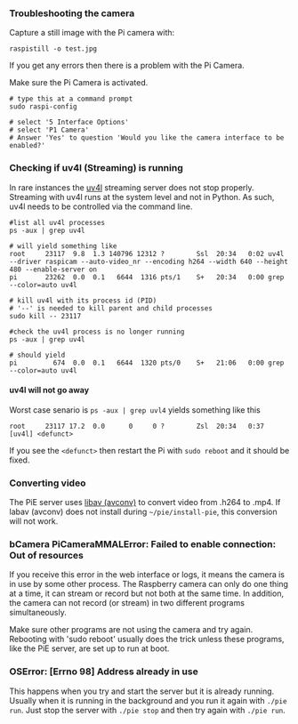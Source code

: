 ### Troubleshooting the camera

Capture a still image with the Pi camera with:

```
raspistill -o test.jpg
```

If you get any errors then there is a problem with the Pi Camera.

Make sure the Pi Camera is activated.

```
# type this at a command prompt
sudo raspi-config

# select '5 Interface Options'
# select 'P1 Camera'
# Answer 'Yes' to question 'Would you like the camera interface to be enabled?'
```

### Checking if uv4l (Streaming) is running

In rare instances the [uv4l][uv4l] streaming server does not stop properly. Streaming with uv4l runs at the system level and not in Python. As such, uv4l needs to be controlled via the command line.

```
#list all uv4l processes
ps -aux | grep uv4l

# will yield something like
root     23117  9.8  1.3 140796 12312 ?        Ssl  20:34   0:02 uv4l --driver raspicam --auto-video_nr --encoding h264 --width 640 --height 480 --enable-server on
pi       23262  0.0  0.1   6644  1316 pts/1    S+   20:34   0:00 grep --color=auto uv4l

# kill uv4l with its process id (PID)
# '--' is needed to kill parent and child processes
sudo kill -- 23117

#check the uv4l process is no longer running
ps -aux | grep uv4l

# should yield
pi         674  0.0  0.1   6644  1320 pts/0    S+   21:06   0:00 grep --color=auto uv4l
```

#### uv4l will not go away

Worst case senario is `ps -aux | grep uvl4` yields something like this

```
root     23117 17.2  0.0      0     0 ?        Zsl  20:34   0:37 [uv4l] <defunct>
```

If you see the `<defunct>` then restart the Pi with `sudo reboot` and it should be fixed.

### Converting video

The PiE server uses [libav (avconv)][libav] to convert video from .h264 to .mp4. If labav (avconv) does not install during `~/pie/install-pie`, this conversion will not work.

### bCamera PiCameraMMALError: Failed to enable connection: Out of resources

If you receive this error in the web interface or logs, it means the camera is in use by some other process. The Raspberry camera can only do one thing at a time, it can stream or record but not both at the same time. In addition, the camera can not record (or stream) in two different programs simultaneously.

Make sure other programs are not using the camera and try again. Rebooting with 'sudo reboot' usually does the trick unless these programs, like the PiE server, are set up to run at boot.


### OSError: [Errno 98] Address already in use

This happens when you try and start the server but it is already running. Usually when it is running in the background and you run it again with `./pie run`. Just stop the server with `./pie stop` and then try again with `./pie run`.

[uv4l]: https://www.linux-projects.org/uv4l/
[libav]: https://libav.org/

